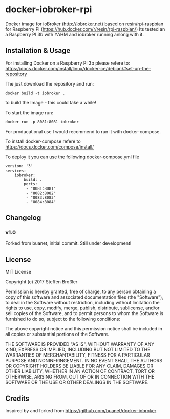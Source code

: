 # docker-iobroker-rpi
Docker image for ioBroker (http://iobroker.net) based on resin/rpi-raspbian for Raspberry Pi (https://hub.docker.com/r/resin/rpi-raspbian/) Its tested an a Raspberry PI 3b with YAHM and iobroker running anlong with it.

## Installation & Usage

For installing Docker on a Raspberry Pi 3b please refere to: https://docs.docker.com/install/linux/docker-ce/debian/#set-up-the-repository

The just download the repository and run: 

```
docker build -t iobroker . 

```

to build the Image - this could take a while!

To start the image run:

```
docker run -p 8081:8081 iobroker
```

For producational use I would recommend to run it with docker-compose.

To install docker-compose refere to https://docs.docker.com/compose/install/

To deploy it you can use the following docker-compose.yml file

```
version: '3'
services:
	iobroker:
		build: .
		ports: 
		 - "8081:8081"
		 - "8082:8082"
		 - "8083:8083"
		 - "8084:8084"
```


## Changelog

### v1.0
Forked from buanet, initial commit. Still under development!

## License

MIT License

Copyright (c) 2017 Steffen Broßler

Permission is hereby granted, free of charge, to any person obtaining a copy
of this software and associated documentation files (the "Software"), to deal
in the Software without restriction, including without limitation the rights
to use, copy, modify, merge, publish, distribute, sublicense, and/or sell
copies of the Software, and to permit persons to whom the Software is
furnished to do so, subject to the following conditions:

The above copyright notice and this permission notice shall be included in all
copies or substantial portions of the Software.

THE SOFTWARE IS PROVIDED "AS IS", WITHOUT WARRANTY OF ANY KIND, EXPRESS OR
IMPLIED, INCLUDING BUT NOT LIMITED TO THE WARRANTIES OF MERCHANTABILITY,
FITNESS FOR A PARTICULAR PURPOSE AND NONINFRINGEMENT. IN NO EVENT SHALL THE
AUTHORS OR COPYRIGHT HOLDERS BE LIABLE FOR ANY CLAIM, DAMAGES OR OTHER
LIABILITY, WHETHER IN AN ACTION OF CONTRACT, TORT OR OTHERWISE, ARISING FROM,
OUT OF OR IN CONNECTION WITH THE SOFTWARE OR THE USE OR OTHER DEALINGS IN THE
SOFTWARE.

## Credits

Inspired by and forked from https://github.com/buanet/docker-iobroker

